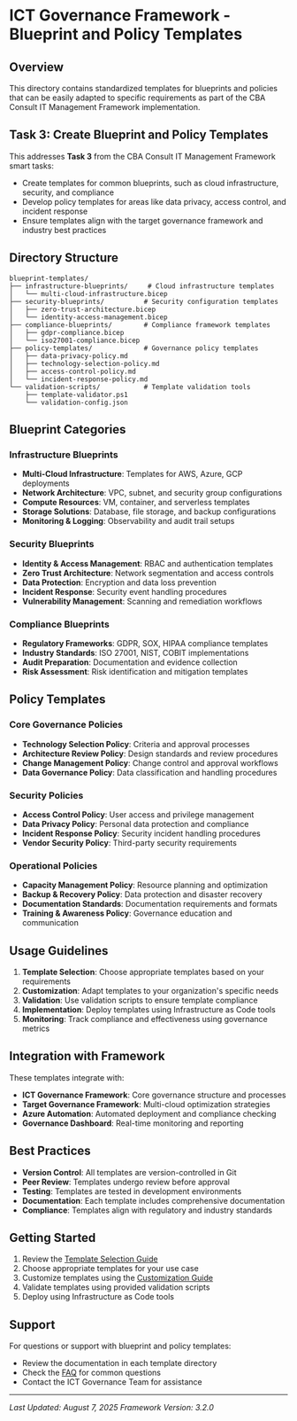 # ICT Governance Framework - Blueprint and Policy Templates

## Overview

This directory contains standardized templates for blueprints and policies that can be easily adapted to specific requirements as part of the CBA Consult IT Management Framework implementation.

## Task 3: Create Blueprint and Policy Templates

This addresses **Task 3** from the CBA Consult IT Management Framework smart tasks:
- Create templates for common blueprints, such as cloud infrastructure, security, and compliance
- Develop policy templates for areas like data privacy, access control, and incident response
- Ensure templates align with the target governance framework and industry best practices

## Directory Structure

```
blueprint-templates/
├── infrastructure-blueprints/     # Cloud infrastructure templates
│   └── multi-cloud-infrastructure.bicep
├── security-blueprints/          # Security configuration templates
│   ├── zero-trust-architecture.bicep
│   └── identity-access-management.bicep
├── compliance-blueprints/        # Compliance framework templates
│   ├── gdpr-compliance.bicep
│   └── iso27001-compliance.bicep
├── policy-templates/             # Governance policy templates
│   ├── data-privacy-policy.md
│   ├── technology-selection-policy.md
│   ├── access-control-policy.md
│   └── incident-response-policy.md
└── validation-scripts/           # Template validation tools
    ├── template-validator.ps1
    └── validation-config.json
```

## Blueprint Categories

### Infrastructure Blueprints
- **Multi-Cloud Infrastructure**: Templates for AWS, Azure, GCP deployments
- **Network Architecture**: VPC, subnet, and security group configurations
- **Compute Resources**: VM, container, and serverless templates
- **Storage Solutions**: Database, file storage, and backup configurations
- **Monitoring & Logging**: Observability and audit trail setups

### Security Blueprints
- **Identity & Access Management**: RBAC and authentication templates
- **Zero Trust Architecture**: Network segmentation and access controls
- **Data Protection**: Encryption and data loss prevention
- **Incident Response**: Security event handling procedures
- **Vulnerability Management**: Scanning and remediation workflows

### Compliance Blueprints
- **Regulatory Frameworks**: GDPR, SOX, HIPAA compliance templates
- **Industry Standards**: ISO 27001, NIST, COBIT implementations
- **Audit Preparation**: Documentation and evidence collection
- **Risk Assessment**: Risk identification and mitigation templates

## Policy Templates

### Core Governance Policies
- **Technology Selection Policy**: Criteria and approval processes
- **Architecture Review Policy**: Design standards and review procedures
- **Change Management Policy**: Change control and approval workflows
- **Data Governance Policy**: Data classification and handling procedures

### Security Policies
- **Access Control Policy**: User access and privilege management
- **Data Privacy Policy**: Personal data protection and compliance
- **Incident Response Policy**: Security incident handling procedures
- **Vendor Security Policy**: Third-party security requirements

### Operational Policies
- **Capacity Management Policy**: Resource planning and optimization
- **Backup & Recovery Policy**: Data protection and disaster recovery
- **Documentation Standards**: Documentation requirements and formats
- **Training & Awareness Policy**: Governance education and communication

## Usage Guidelines

1. **Template Selection**: Choose appropriate templates based on your requirements
2. **Customization**: Adapt templates to your organization's specific needs
3. **Validation**: Use validation scripts to ensure template compliance
4. **Implementation**: Deploy templates using Infrastructure as Code tools
5. **Monitoring**: Track compliance and effectiveness using governance metrics

## Integration with Framework

These templates integrate with:
- **ICT Governance Framework**: Core governance structure and processes
- **Target Governance Framework**: Multi-cloud optimization strategies
- **Azure Automation**: Automated deployment and compliance checking
- **Governance Dashboard**: Real-time monitoring and reporting

## Best Practices

- **Version Control**: All templates are version-controlled in Git
- **Peer Review**: Templates undergo review before approval
- **Testing**: Templates are tested in development environments
- **Documentation**: Each template includes comprehensive documentation
- **Compliance**: Templates align with regulatory and industry standards

## Getting Started

1. Review the [Template Selection Guide](template-selection-guide.md)
2. Choose appropriate templates for your use case
3. Customize templates using the [Customization Guide](customization-guide.md)
4. Validate templates using provided validation scripts
5. Deploy using Infrastructure as Code tools

## Support

For questions or support with blueprint and policy templates:
- Review the documentation in each template directory
- Check the [FAQ](faq.md) for common questions
- Contact the ICT Governance Team for assistance

---

*Last Updated: August 7, 2025*
*Framework Version: 3.2.0*
